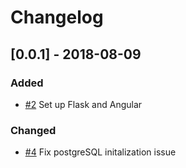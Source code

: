 # Changelog

## [0.0.1] - 2018-08-09
### Added
- [\#2](https://github.com/sheraf93/super_maps_pointer/pull/2]) Set up Flask and Angular

### Changed
- [\#4](https://github.com/sheraf93/super_maps_pointer/pull/4) Fix postgreSQL initalization issue